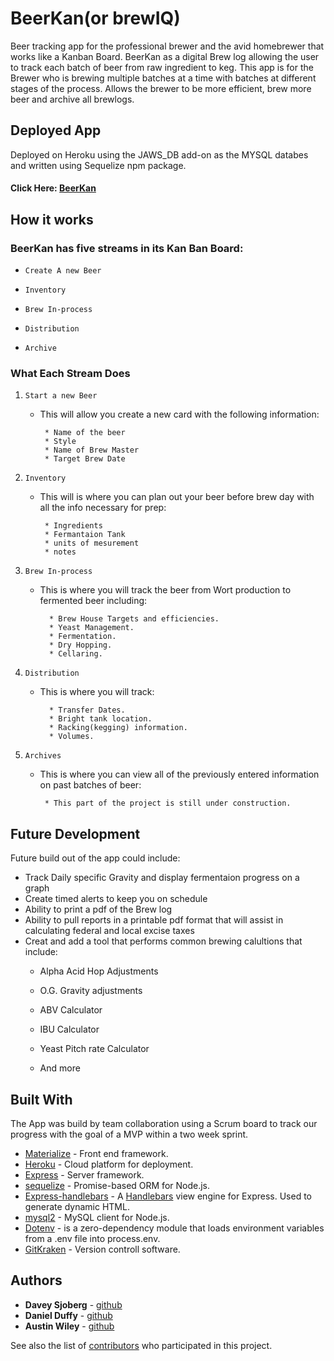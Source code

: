 # BeerKan(or brewIQ)

Beer tracking app for the professional brewer and the avid homebrewer that works like a Kanban Board.  BeerKan as a digital Brew log allowing the user to track each batch of beer from raw ingredient to keg. This app is for the Brewer who is brewing multiple batches at a time with batches at different stages of the process.  Allows the brewer to be more efficient, brew more beer and archive all brewlogs.

## Deployed App

Deployed on Heroku using the JAWS_DB add-on as the MYSQL databes and written using Sequelize npm package.  
#### Click Here: [BeerKan](https://cryptic-fjord-74772.herokuapp.com/)
##

## How it works

### BeerKan has five streams in its Kan Ban Board:

   * `Create A new Beer`

   * `Inventory`

   * `Brew In-process`

   * `Distribution`
   
   * `Archive`

### What Each Stream Does

1. `Start a new Beer`

   * This will allow you create a new card with the following information:

      ```
       * Name of the beer
       * Style
       * Name of Brew Master
       * Target Brew Date
      ```
  
2. `Inventory`

   * This will is where you can plan out your beer before brew day with all the info necessary for prep:

      ```
       * Ingredients
       * Fermantaion Tank 
       * units of mesurement
       * notes
     ```
  
3. `Brew In-process`

   * This is where you will track the beer from Wort production to fermented beer including:

     ```
       * Brew House Targets and efficiencies.
       * Yeast Management.
       * Fermentation.
       * Dry Hopping.
       * Cellaring.
     ```
  
4. `Distribution`

   * This is where you will track:

     ```
       * Transfer Dates.
       * Bright tank location.
       * Racking(kegging) information.
       * Volumes.
     ```

4. `Archives`

   * This is where you can view all of the previously entered information on past batches of beer:

     ```
      * This part of the project is still under construction.
     ```

 ## Future Development
  Future build out of the app could include: 
 * Track Daily specific Gravity and display fermentaion progress on a graph
 * Create timed alerts to keep you on schedule
 * Ability to print a pdf of the Brew log
 * Ability to pull reports in a printable pdf format that will assist in calculating federal and local excise taxes
 * Creat and add a tool that performs common brewing calultions that include:
    * Alpha Acid Hop Adjustments
    
    * O.G. Gravity adjustments
    
    * ABV Calculator
    
    * IBU Calculator
    
    * Yeast Pitch rate Calculator
    
    * And more

## Built With
The App was build by team collaboration using a Scrum board to track our progress with the goal of a MVP within a two week sprint. 

* [Materialize](https://materializecss.com/) - Front end framework.
* [Heroku](https://heroku.com) - Cloud platform for deployment.
* [Express](https://www.npmjs.com/package/express) - Server framework.
* [sequelize](http://docs.sequelizejs.com/) -  Promise-based ORM for Node.js.
* [Express-handlebars](https://www.npmjs.com/package/express-handlebars) - A [Handlebars](https://www.npmjs.com/package/handlebars) view engine for Express. Used to generate dynamic HTML.
* [mysql2](https://www.npmjs.com/package/mysql2) - MySQL client for Node.js.
* [Dotenv](https://www.npmjs.com/package/dotenv) - is a zero-dependency module that loads environment variables from a .env file into process.env.
* [GitKraken](https://www.gitkraken.com/) - Version controll software.

## Authors

* **Davey Sjoberg** - [github](https://github.com/daveysjobey)
* **Daniel Duffy** - [github](https://github.com/dpd1208)
* **Austin Wiley** - [github](https://gist.github.com/AustinWiley)

See also the list of [contributors](https://github.com/daveysjobey/brewIQ/graphs/contributors) who participated in this project.
